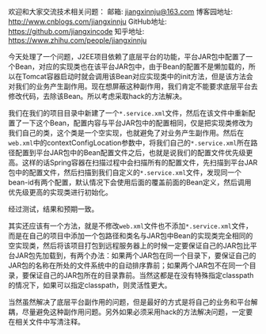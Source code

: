 欢迎和大家交流技术相关问题：
邮箱: jiangxinnju@163.com
博客园地址: http://www.cnblogs.com/jiangxinnju
GitHub地址: https://github.com/jiangxincode
知乎地址: https://www.zhihu.com/people/jiangxinnju

今天处理了一个问题，J2EE项目依赖了底层平台的功能，平台JAR包中配置了一个Bean，对应的实现类也在该平台JAR包中，由于Bean的配置不是懒加载的，所以在Tomcat容器启动时就会调用该Bean对应实现类中的init方法，但是该方法会对我们的业务产生副作用。现在想屏蔽这种副作用，我们肯定不能要求底层平台去修改代码，去除该Bean。所以考虑采取hack的方法解决。

我们在我们的项目目录中新建了一个`*.service.xml`文件，然后在该文件中重新配置了一下这个Bean，配置内容与平台JAR包中的配置相同，仅是把实现类修改为我们自己的类，这个类是一个空实现，也就避免了对业务产生副作用。然后在`web.xml`中的contextConfigLocation参数中，将我们自己的`*.service.xml`所在路径配置到平台JAR包中的Bean配置文件之后，也就是说我们的配置文件优先级更高。这样的话Spring容器在扫描过程中会扫描所有的配置文件，先扫描到平台JAR包中的配置文件，然后扫描到我们自定义的`*.service.xml`文件，发现同一个bean-id有两个配置，默认情况下会使用后面的覆盖前面的Bean定义，然后调用优先级更高的实现类进行初始化。

经过测试，结果和预期一致。

其实还应该有一个方法，就是不修改`web.xml`文件也不添加`*.service.xml`文件，而是在自己的项目中添加一个包路径和类名与JAR包中Bean的实现类完全相同的空实现类，然后将该项目打包到远程服务器上的时候一定要保证自己的JAR包比平台JAR包先加载到，有两个办法：如果两个JAR包在同一个目录下，要保证自己的JAR包的名称在所处的文件系统中的自动排序靠前；如果两个JAR包不在同一个目录，要保证自己的JAR包所在的目录靠前。当然这都是在没有特殊指定classpath的情况下，如果可以指定classpath，则灵活性更大。

当然虽然解决了底层平台副作用的问题，但是最好的方式是将自己的业务和平台解耦，尽量避免这种副作用问题。另外如果必须采用hack的方法解决问题，一定要在相关文件中写清注释。